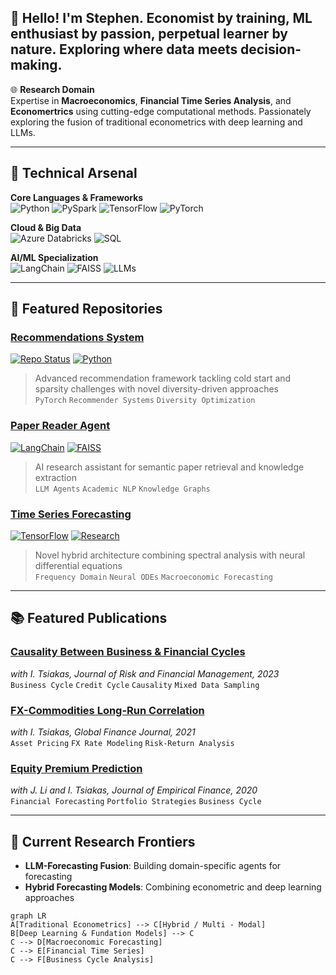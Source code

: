 ## 👋 Hello! I'm Stephen. Economist by training, ML enthusiast by passion, perpetual learner by nature. Exploring where data meets decision-making.


🌐 **Research Domain**  
Expertise in **Macroeconomics**, **Financial Time Series Analysis**, and **Economertrics** using cutting-edge computational methods. Passionately exploring the fusion of traditional econometrics with deep learning and LLMs.

---

## 🔧 Technical Arsenal
**Core Languages & Frameworks**  
![Python](https://img.shields.io/badge/Python-3776AB?logo=python&logoColor=white)
![PySpark](https://img.shields.io/badge/PySpark-E25A1C?logo=apachespark&logoColor=white)
![TensorFlow](https://img.shields.io/badge/TensorFlow-FF6F00?logo=tensorflow&logoColor=white)
![PyTorch](https://img.shields.io/badge/PyTorch-EE4C2C?logo=pytorch&logoColor=white)

**Cloud & Big Data**  
![Azure Databricks](https://img.shields.io/badge/Azure_Databricks-FF9E0F?logo=azuredevops&logoColor=white)
![SQL](https://img.shields.io/badge/SQL-4479A1?logo=postgresql&logoColor=white)

**AI/ML Specialization**  
![LangChain](https://img.shields.io/badge/LangChain-00ADD8?logo=chainlink&logoColor=white)
![FAISS](https://img.shields.io/badge/FAISS-vector_search-EF2D5E)
![LLMs](https://img.shields.io/badge/Large_Language_Models-research-9cf)

---

## 🚀 Featured Repositories

### [Recommendations System](https://github.com/StephenHB/Recommendations)
[![Repo Status](https://img.shields.io/badge/Status-Active-brightgreen)]()
[![Python](https://img.shields.io/badge/Python-3.10%2B-blue)]()
> Advanced recommendation framework tackling cold start and sparsity challenges with novel diversity-driven approaches  
`PyTorch` `Recommender Systems` `Diversity Optimization`

### [Paper Reader Agent](https://github.com/StephenHB/paper-reader-agent)
[![LangChain](https://img.shields.io/badge/Built_with-LangChain-00ADD8)]()
[![FAISS](https://img.shields.io/badge/Vector_DB-FAISS-EF2D5E)]()
> AI research assistant for semantic paper retrieval and knowledge extraction  
`LLM Agents` `Academic NLP` `Knowledge Graphs`

### [Time Series Forecasting](https://github.com/StephenHB/deep-frequency-derivative-learning-time-series-forecasting)
[![TensorFlow](https://img.shields.io/badge/TensorFlow-2.12%2B-FF6F00)]()
[![Research](https://img.shields.io/badge/Research-Advanced-orange)]()
> Novel hybrid architecture combining spectral analysis with neural differential equations  
`Frequency Domain` `Neural ODEs` `Macroeconomic Forecasting`

---

## 📚 Featured Publications

### [Causality Between Business & Financial Cycles](https://papers.ssrn.com/sol3/papers.cfm?abstract_id=4394609)  
*with I. Tsiakas, Journal of Risk and Financial Management, 2023*  
`Business Cycle` `Credit Cycle` `Causality` `Mixed Data Sampling`  

### [FX-Commodities Long-Run Correlation](https://www.sciencedirect.com/science/article/abs/pii/S1044028321000478)  
*with I. Tsiakas, Global Finance Journal, 2021*  
`Asset Pricing` `FX Rate Modeling` `Risk-Return Analysis`  

### [Equity Premium Prediction](https://www.sciencedirect.com/science/article/abs/pii/S0927539820300189)  
*with J. Li and I. Tsiakas, Journal of Empirical Finance, 2020*  
`Financial Forecasting` `Portfolio Strategies` `Business Cycle`

---

## 🧠 Current Research Frontiers
- **LLM-Forecasting Fusion**: Building domain-specific agents for forecasting
- **Hybrid Forecasting Models**: Combining econometric and deep learning approaches

```mermaid
graph LR
A[Traditional Econometrics] --> C[Hybrid / Multi - Modal]
B[Deep Learning & Fundation Models] --> C
C --> D[Macroeconomic Forecasting]
C --> E[Financial Time Series]
C --> F[Business Cycle Analysis]

